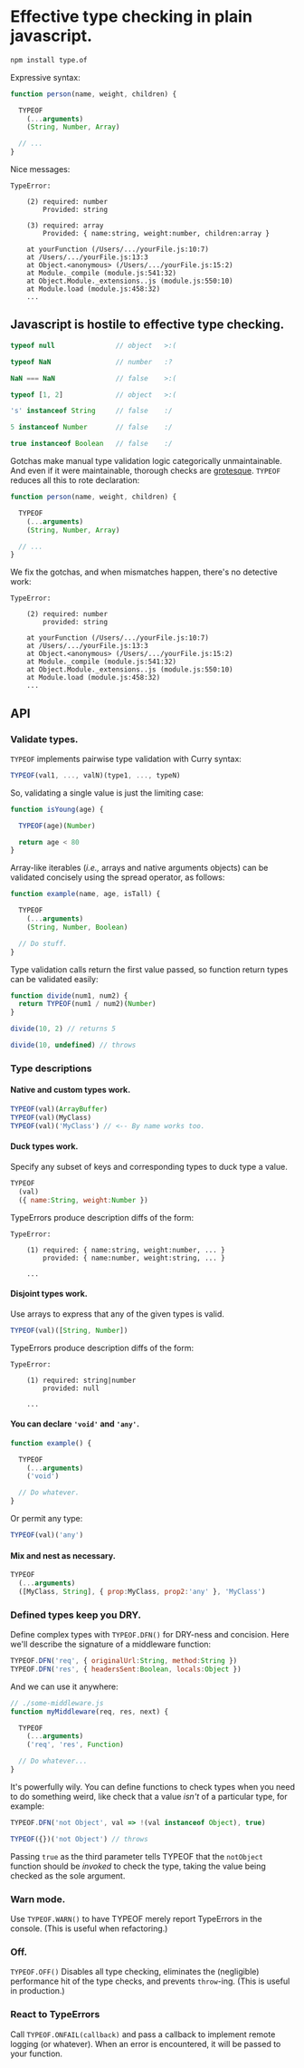# Effective type checking in plain javascript.
```sh
npm install type.of
```

Expressive syntax:

```js
function person(name, weight, children) {

  TYPEOF
    (...arguments)
    (String, Number, Array)

  // ...
}
```

Nice messages:

```
TypeError:

    (2) required: number
        Provided: string

    (3) required: array
        Provided: { name:string, weight:number, children:array }

    at yourFunction (/Users/.../yourFile.js:10:7)
    at /Users/.../yourFile.js:13:3
    at Object.<anonymous> (/Users/.../yourFile.js:15:2)
    at Module._compile (module.js:541:32)
    at Object.Module._extensions..js (module.js:550:10)
    at Module.load (module.js:458:32)
    ...
```

## Javascript is hostile to effective type checking.

```js
typeof null               // object   >:(

typeof NaN                // number   :?

NaN === NaN               // false    >:(

typeof [1, 2]             // object   >:(

's' instanceof String     // false    :/

5 instanceof Number       // false    :/

true instanceof Boolean   // false    :/
```

Gotchas make manual type validation logic categorically unmaintainable. And even if it were maintainable, thorough checks are [grotesque](https://www.joyent.com/node-js/production/design/errors#an-example). `TYPEOF` reduces all this to rote declaration:

```js
function person(name, weight, children) {

  TYPEOF
    (...arguments)
    (String, Number, Array)

  // ...
}
```

We fix the gotchas, and when mismatches happen, there's no detective work:

```
TypeError:

    (2) required: number
        provided: string

    at yourFunction (/Users/.../yourFile.js:10:7)
    at /Users/.../yourFile.js:13:3
    at Object.<anonymous> (/Users/.../yourFile.js:15:2)
    at Module._compile (module.js:541:32)
    at Object.Module._extensions..js (module.js:550:10)
    at Module.load (module.js:458:32)
    ...
```

## API
### Validate types.

`TYPEOF` implements pairwise type validation with Curry syntax:

```js
TYPEOF(val1, ..., valN)(type1, ..., typeN)
```

So, validating a single value is just the limiting case:

```js
function isYoung(age) {

  TYPEOF(age)(Number)

  return age < 80
}
```

Array-like iterables (*i.e.,* arrays and native arguments objects) can be validated concisely using the spread operator, as follows:

```js
function example(name, age, isTall) {

  TYPEOF
    (...arguments)
    (String, Number, Boolean)

  // Do stuff.
}
```

Type validation calls return the first value passed, so function return types can be validated easily:

```js
function divide(num1, num2) {
  return TYPEOF(num1 / num2)(Number)
}

divide(10, 2) // returns 5

divide(10, undefined) // throws
```

### Type descriptions
#### Native and custom types work.

```js
TYPEOF(val)(ArrayBuffer)
TYPEOF(val)(MyClass)
TYPEOF(val)('MyClass') // <-- By name works too.
```

#### Duck types work.

Specify any subset of keys and corresponding types to duck type a value.

```js
TYPEOF
  (val)
  ({ name:String, weight:Number })
```

TypeErrors produce description diffs of the form:

```
TypeError:

    (1) required: { name:string, weight:number, ... }
        provided: { name:number, weight:string, ... }

    ...
```

#### Disjoint types work.

Use arrays to express that any of the given types is valid.

```js
TYPEOF(val)([String, Number])
```

TypeErrors produce description diffs of the form:
```
TypeError:

    (1) required: string|number
        provided: null

    ...
```

#### You can declare `'void'` and `'any'`.

```js
function example() {

  TYPEOF
    (...arguments)
    ('void')

  // Do whatever.
}
```

Or permit any type:

```js
TYPEOF(val)('any')
```

#### Mix and nest as necessary.

```js
TYPEOF
  (...arguments)
  ([MyClass, String], { prop:MyClass, prop2:'any' }, 'MyClass')
```

### Defined types keep you DRY.

Define complex types with `TYPEOF.DFN()` for DRY-ness and concision. Here we'll describe  the signature of a middleware function:

```js
TYPEOF.DFN('req', { originalUrl:String, method:String })
TYPEOF.DFN('res', { headersSent:Boolean, locals:Object })
```

And we can use it anywhere:

```js
// ./some-middleware.js
function myMiddleware(req, res, next) {

  TYPEOF
    (...arguments)
    ('req', 'res', Function)

  // Do whatever...
}
```

It's powerfully wily. You can define functions to check types when you need to do something weird, like check that a value *isn't* of a particular type, for example:

```js
TYPEOF.DFN('not Object', val => !(val instanceof Object), true)

TYPEOF({})('not Object') // throws
```

Passing `true` as the third parameter tells TYPEOF that the `notObject` function should be *invoked* to check the type, taking the value being checked as the sole argument.

### Warn mode.

Use `TYPEOF.WARN()` to have TYPEOF merely report TypeErrors in the console. (This is useful when refactoring.)

### Off.

`TYPEOF.OFF()` Disables all type checking, eliminates the (negligible) performance hit of the type checks, and prevents `throw`-ing. (This is useful in production.)

### React to TypeErrors

Call `TYPEOF.ONFAIL(callback)` and pass a callback to implement remote logging (or whatever). When an error is encountered, it will be passed to your function.
